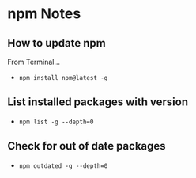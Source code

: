 # npm Notes

## How to update npm

From Terminal...

- `npm install npm@latest -g`

## List installed packages with version

- `npm list -g --depth=0`

## Check for out of date packages

- `npm outdated -g --depth=0`
